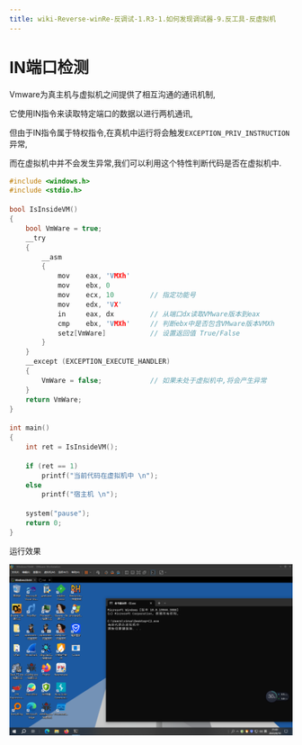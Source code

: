 ```yaml
---
title: wiki-Reverse-winRe-反调试-1.R3-1.如何发现调试器-9.反工具-反虚拟机
---
```

# IN端口检测



Vmware为真主机与虚拟机之间提供了相互沟通的通讯机制,

它使用IN指令来读取特定端口的数据以进行两机通讯,

但由于IN指令属于特权指令,在真机中运行将会触发`EXCEPTION_PRIV_INSTRUCTION`异常,

而在虚拟机中并不会发生异常,我们可以利用这个特性判断代码是否在虚拟机中.



```c
#include <windows.h>
#include <stdio.h>

bool IsInsideVM()
{
	bool VmWare = true;
	__try
	{
		__asm
		{
			mov    eax, 'VMXh'
			mov    ebx, 0
			mov    ecx, 10         // 指定功能号
			mov    edx, 'VX'
			in     eax, dx         // 从端口dx读取VMware版本到eax
			cmp    ebx, 'VMXh'     // 判断ebx中是否包含VMware版本VMXh
			setz[VmWare]           // 设置返回值 True/False
		}
	}
	__except (EXCEPTION_EXECUTE_HANDLER)
	{
		VmWare = false;            // 如果未处于虚拟机中,将会产生异常
	}
	return VmWare;
}

int main()
{
	int ret = IsInsideVM();

	if (ret == 1)
		printf("当前代码在虚拟机中 \n");
	else
		printf("宿主机 \n");

	system("pause");
	return 0;
}
```



运行效果

![image-20230810210308531](img/image-20230810210308531.png)